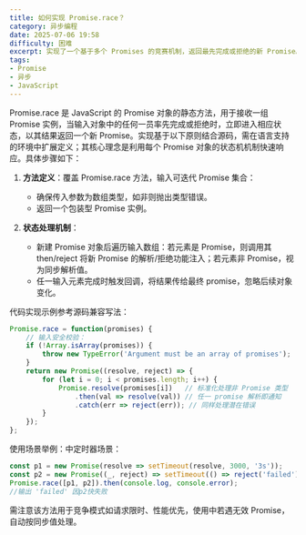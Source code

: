 ```yaml
---
title: 如何实现 Promise.race？
category: 异步编程
date: 2025-07-06 19:58
difficulty: 困难
excerpt: 实现了一个基于多个 Promises 的竞赛机制，返回最先完成或拒绝的新 Promise。
tags:
- Promise
- 异步
- JavaScript
---
```

Promise.race 是 JavaScript 的 Promise 对象的静态方法，用于接收一组 Promise 实例，当输入对象中的任何一员率先完成或拒绝时，立即进入相应状态，以其结果返回一个新 Promise。实现基于以下原则结合源码，需在语言支持的环境中扩展定义；其核心理念是利用每个 Promise 对象的状态机机制快速响应。具体步骤如下：

1. **方法定义**：覆盖 Promise.race 方法，输入可迭代 Promise 集合：
   - 确保传入参数为数组类型，如非则抛出类型错误。
   - 返回一个包装型 Promise 实例。

2. **状态处理机制**：
   - 新建 Promise 对象后遍历输入数组：若元素是 Promise，则调用其 then/reject 将新 Promise 的解析/拒绝功能注入；若元素非 Promise，视为同步解析值。
   - 任一输入元素完成时触发回调，将结果传给最终 promise，忽略后续对象变化。

代码实现示例参考源码兼容写法：
```javascript
Promise.race = function(promises) {
    // 输入安全校验：
    if (!Array.isArray(promises)) {
        throw new TypeError('Argument must be an array of promises');
    }
    return new Promise((resolve, reject) => {
        for (let i = 0; i < promises.length; i++) {
            Promise.resolve(promises[i])   // 标准化处理非 Promise 类型
                .then(val => resolve(val)) // 任一 promise 解析即通知
                .catch(err => reject(err)); // 同样处理潜在错误
        }
    });
};
```

使用场景举例：中定时器场景：
```javascript
const p1 = new Promise(resolve => setTimeout(resolve, 3000, '3s'));
const p2 = new Promise((_, reject) => setTimeout(() => reject('failed'), 2000));
Promise.race([p1, p2]).then(console.log, console.error); 
//输出 'failed' 因p2快失败
```
需注意该方法用于竞争模式如请求限时、性能优先，使用中若遇无效 Promise，自动按同步值处理。
